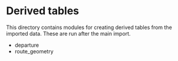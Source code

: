 # Derived tables

This directory contains modules for creating derived tables from the imported data. These are run after the main import.

- departure
- route_geometry
